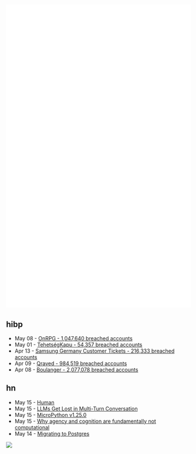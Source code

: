 ![Metrics](https://raw.githubusercontent.com/phixion/phixion/master/metrics.svg)

## hibp

<!--
for https://github.com/phixion/phixion/blob/main/.github/workflows/feeds.yml
-->
<!--START_SECTION:haveibeenpwnd-->
- May 08 - [OnRPG - 1,047,640 breached accounts](https://haveibeenpwned.com/PwnedWebsites#OnRPG)
- May 01 - [TehetségKapu - 54,357 breached accounts](https://haveibeenpwned.com/PwnedWebsites#TehetsegKapu)
- Apr 13 - [Samsung Germany Customer Tickets - 216,333 breached accounts](https://haveibeenpwned.com/PwnedWebsites#SamsungGermany)
- Apr 09 - [Qraved - 984,519 breached accounts](https://haveibeenpwned.com/PwnedWebsites#Qraved)
- Apr 08 - [Boulanger - 2,077,078 breached accounts](https://haveibeenpwned.com/PwnedWebsites#Boulanger)
<!--END_SECTION:haveibeenpwnd-->

## hn

<!--
for https://github.com/phixion/phixion/blob/main/.github/workflows/feeds.yml
-->
<!--START_SECTION:hn-->
- May 15 - [Human](https://quarter--mile.com/Human)
- May 15 - [LLMs Get Lost in Multi-Turn Conversation](https://arxiv.org/abs/2505.06120)
- May 15 - [MicroPython v1.25.0](https://github.com/micropython/micropython/releases/tag/v1.25.0)
- May 15 - [Why agency and cognition are fundamentally not computational](https://www.frontiersin.org/journals/psychology/articles/10.3389/fpsyg.2024.1362658/full)
- May 14 - [Migrating to Postgres](https://engineering.usemotion.com/migrating-to-postgres-3c93dff9c65d)
<!--END_SECTION:hn-->

<!--
for https://yhype.me
-->
![](https://hit.yhype.me/github/profile?user_id=13013670)
